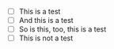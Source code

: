 - [ ] This is a test
- [ ] And this is a test
- [ ] So is this, too, this is a test
- [ ] This is not a test
